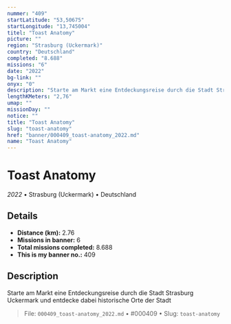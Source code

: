 ```yaml
---
nummer: "409"
startLatitude: "53,50675"
startLongitude: "13,745004"
titel: "Toast Anatomy"
picture: ""
region: "Strasburg (Uckermark)"
country: "Deutschland"
completed: "8.688"
missions: "6"
date: "2022"
bg-link: ""
onyx: "0"
description: "Starte am Markt eine Entdeckungsreise durch die Stadt Strasburg Uckermark und entdecke dabei historische Orte der Stadt"
lengthKMeters: "2,76"
umap: ""
missionDay: ""
notice: ""
title: "Toast Anatomy"
slug: "toast-anatomy"
href: "banner/000409_toast-anatomy_2022.md"
name: "Toast Anatomy"
---
```

# Toast Anatomy

*2022* • Strasburg (Uckermark) • Deutschland





## Details
- **Distance (km):** 2.76
- **Missions in banner:** 6
- **Total missions completed:** 8.688
- **This is my banner no.:** 409



## Description
Starte am Markt eine Entdeckungsreise durch die Stadt Strasburg Uckermark und entdecke dabei historische Orte der Stadt




> File: `000409_toast-anatomy_2022.md` • #000409 • Slug: `toast-anatomy`
